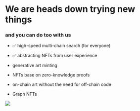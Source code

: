 # We are heads down trying new things

<div grid="~ cols-2 gap-2" m="t-2">
<div>


<h3>and you can do too with us</h3>

- ✅ high-speed multi-chain search (for everyone)

- ✅ abstracting NFTs from user experience

- generative art minting

- NFTs base on zero-knowledge proofs

- on-chain art without the need for off-chain code

- Graph NFTs 


</div>
  <div>
    <img border="rounded" src="/search.png">
  </div>
</div>

